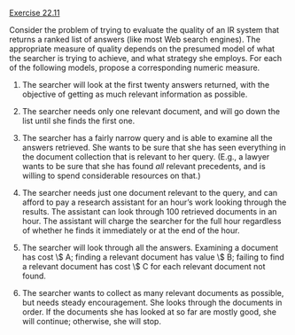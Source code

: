 [Exercise 22.11](ex_11/)

Consider the problem of trying to evaluate the quality of an IR system
that returns a ranked list of answers (like most Web search engines).
The appropriate measure of quality depends on the presumed model of what
the searcher is trying to achieve, and what strategy she employs. For
each of the following models, propose a corresponding numeric measure.

1.  The searcher will look at the first twenty answers returned, with
    the objective of getting as much relevant information as possible.

2.  The searcher needs only one relevant document, and will go down the
    list until she finds the first one.

3.  The searcher has a fairly narrow query and is able to examine all
    the answers retrieved. She wants to be sure that she has seen
    everything in the document collection that is relevant to her query.
    (E.g., a lawyer wants to be sure that she has found
    *all* relevant precedents, and is willing to spend
    considerable resources on that.)

4.  The searcher needs just one document relevant to the query, and can
    afford to pay a research assistant for an hour’s work looking
    through the results. The assistant can look through 100 retrieved
    documents in an hour. The assistant will charge the searcher for the
    full hour regardless of whether he finds it immediately or at the
    end of the hour.

5.  The searcher will look through all the answers. Examining a document
    has cost \\$ A; finding a relevant document has value \\$ B; failing
    to find a relevant document has cost \\$ C for each relevant
    document not found.

6.  The searcher wants to collect as many relevant documents as
    possible, but needs steady encouragement. She looks through the
    documents in order. If the documents she has looked at so far are
    mostly good, she will continue; otherwise, she will stop.
